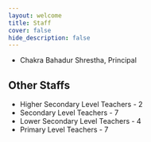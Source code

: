 ```yaml
---
layout: welcome
title: Staff
cover: false
hide_description: false
---
```


- Chakra Bahadur Shrestha, Principal


## Other Staffs
- Higher Secondary Level Teachers - 2
- Secondary Level Teachers - 7
- Lower Secondary Level Teachers - 4
- Primary Level Teachers - 7